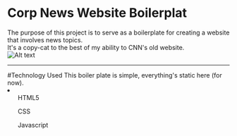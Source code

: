 # Corp News Website Boilerplat
The purpose of this project is to serve as a boilerplate for creating a website that involves news topics.<br>
It's a copy-cat to the best of my ability to CNN's old website.
<br>
![Alt text](https://h63i.imgup.net/newsNavpngdf20.png "Navigation preview..")

<hr>
#Technology Used
This boiler plate is simple, everything's static here (for now).
<li>
  <ul>HTML5</ul>
  <ul>CSS</ul>
  <ul>Javascript</ul>
</li>

